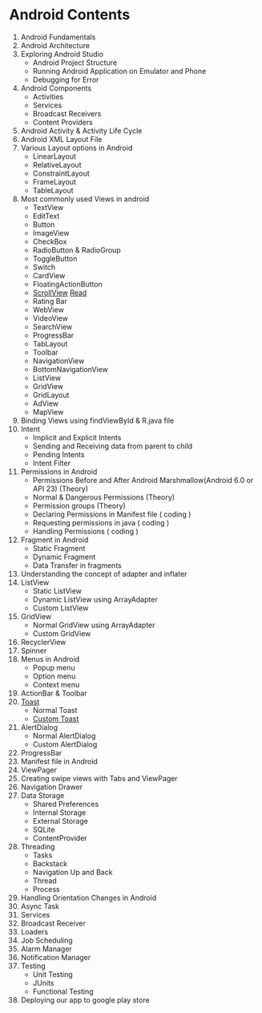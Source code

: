 # Android Contents
1. Android Fundamentals
2. Android Architecture
3. Exploring Android Studio
   - Android Project Structure
   - Running Android Application on Emulator and Phone
   - Debugging for Error
4. Android Components
   - Activities
   - Services
   - Broadcast Receivers
   - Content Providers
5. Android Activity & Activity Life Cycle
6. Android XML Layout File
7. Various Layout options in Android
    - LinearLayout
    - RelativeLayout
    - ConstraintLayout
    - FrameLayout
    - TableLayout
8. Most commonly used Views in android
   - TextView
   - EditText
   - Button
   - ImageView
   - CheckBox
   - RadioButton & RadioGroup
   - ToggleButton
   - Switch
   - CardView
   - FloatingActionButton
   - [ScrollView](https://www.youtube.com/watch?v=wzcFPFCYjFQ) [Read](https://developer.android.com/reference/android/widget/ScrollView)
   - Rating Bar
   - WebView
   - VideoView
   - SearchView
   - ProgressBar
   - TabLayout
   - Toolbar
   - NavigationView
   - BottomNavigationView
   - ListView
   - GridView
   - GridLayout
   - AdView
   - MapView
9. Binding Views using findViewById  &  R.java file
10. Intent
      - Implicit and Explicit Intents
      - Sending and Receiving data from parent to child 
      - Pending Intents
      - Intent Filter
11. Permissions in Android
      - Permissions Before and After Android Marshmallow(Android 6.0 or API 23) (Theory)
      - Normal & Dangerous Permissions (Theory)
      - Permission groups (Theory)
      - Declaring Permissions in Manifest file ( coding )
      - Requesting permissions in java ( coding )
      - Handling Permissions ( coding )
12. Fragment in Android
      - Static Fragment
      - Dynamic Fragment
      - Data Transfer in fragments
13. Understanding the concept of adapter and inflater
14. ListView
      - Static ListView
      - Dynamic ListView using ArrayAdapter
      - Custom ListView
15. GridView
    - Normal GridView using ArrayAdapter
    - Custom GridView
16. RecyclerView 
17. Spinner
18. Menus in Android
    - Popup menu
    - Option menu
    - Context menu
19. ActionBar & Toolbar
20. [Toast](https://www.youtube.com/watch?v=sVx46awjtFQ)
      - Normal Toast
      - [Custom Toast](https://www.youtube.com/playlist?list=PLLDv5YXzs14grf4yHbEd5kbFFh6_pvcFG)
21. AlertDialog
      - Normal AlertDialog
      - Custom AlertDialog
22. ProgressBar
23. Manifest file in Android
24. ViewPager
25. Creating swipe views with Tabs and ViewPager
26. Navigation Drawer
27. Data Storage
      - Shared Preferences
      - Internal Storage
      - External Storage
      - SQLite
      - ContentProvider
28. Threading
      - Tasks
      - Backstack
      - Navigation Up and Back
      - Thread
      - Process
29. Handling Orientation Changes in Android
30. Async Task
31. Services
32. Broadcast Receiver
33. Loaders
34. Job Scheduling
35. Alarm Manager
36. Notification Manager
37. Testing
      - Unit Testing
      - JUnits
      - Functional Testing
38. Deploying our app to google play store











   
  
